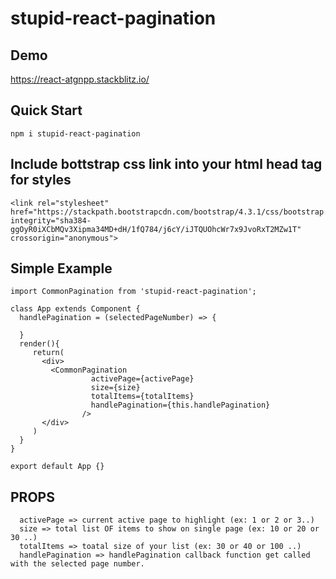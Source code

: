 # stupid-react-pagination

## Demo
https://react-atgnpp.stackblitz.io/



## Quick Start

```
npm i stupid-react-pagination
```

## Include bottstrap css link into your html head tag for styles
```
<link rel="stylesheet" href="https://stackpath.bootstrapcdn.com/bootstrap/4.3.1/css/bootstrap.min.css" integrity="sha384-ggOyR0iXCbMQv3Xipma34MD+dH/1fQ784/j6cY/iJTQUOhcWr7x9JvoRxT2MZw1T" crossorigin="anonymous">

```

## Simple Example

```
import CommonPagination from 'stupid-react-pagination';

class App extends Component {
  handlePagination = (selectedPageNumber) => {
  
  }
  render(){
     return(
       <div>
         <CommonPagination
                  activePage={activePage}
                  size={size}
                  totalItems={totalItems}
                  handlePagination={this.handlePagination}
                />
       </div>
     )
  }
}

export default App {}
```
## PROPS
```
  activePage => current active page to highlight (ex: 1 or 2 or 3..)
  size => total list OF items to show on single page (ex: 10 or 20 or 30 ..)
  totalItems => toatal size of your list (ex: 30 or 40 or 100 ..)
  handlePagination => handlePagination callback function get called with the selected page number.
  
 ```
